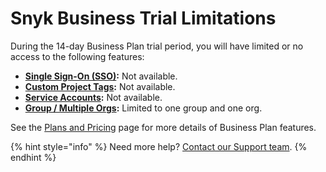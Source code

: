 # Snyk Business Trial Limitations

During the 14-day Business Plan trial period, you will have limited or no access to the following features:

* [**Single Sign-On (SSO)**](../features/user-and-group-management/setting-up-sso-for-authentication/)**:** Not available.
* [**Custom Project Tags**](introduction-to-snyk-projects/view-project-information/project-tags.md)**:** Not available.
* [**Service Accounts**](../features/user-and-group-management/structure-account-for-high-application-performance/service-accounts.md)**:** Not available.
* [**Group / Multiple Orgs**](../features/user-and-group-management/managing-groups-and-organizations/)**:** Limited to one group and one org.

See the [Plans and Pricing](https://snyk.io/plans/) page for more details of Business Plan features.

{% hint style="info" %}
Need more help? [Contact our Support team](https://support.snyk.io/hc/en-us/requests/new).
{% endhint %}
